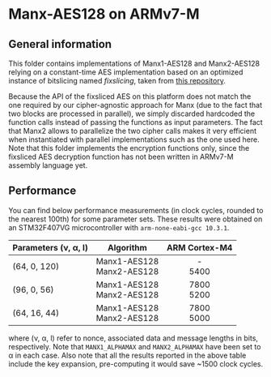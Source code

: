 # Manx-AES128 on ARMv7-M

## General information
This folder contains implementations of Manx1-AES128 and Manx2-AES128 relying on a constant-time AES implementation based on an optimized instance of bitslicing named *fixslicing*, taken from [this repository](https://github.com/aadomn/aes).

Because the API of the fixsliced AES on this platform does not match the one required by our cipher-agnostic approach for Manx (due to the fact that two blocks are processed in parallel), we simply discarded hardcoded the function calls instead of passing the functions as input parameters. The fact that Manx2 allows to parallelize the two cipher calls makes it very efficient when instantiated with parallel implementations such as the one used here.
Note that this folder implements the encryption functions only, since the fixsliced AES decryption function has not been written in ARMv7-M assembly language yet.

## Performance

You can find below performance measurements (in clock cycles, rounded to the nearest 100th) for some parameter sets. These results were obtained on an STM32F407VG microcontroller with `arm-none-eabi-gcc 10.3.1`.

| Parameters (ν, α, l) | Algorithm                    | ARM Cortex-M4 |
|:---------------------|:----------------------------:|:-------------:|
| (64, 0, 120)         | Manx1-AES128<br>Manx2-AES128 | -<br>5400     |
| (96, 0,  56)         | Manx1-AES128<br>Manx2-AES128 | 7800<br>5200  |
| (64, 16, 44)         | Manx1-AES128<br>Manx2-AES128 | 7800<br>5000  |

where (ν, α, l) refer to nonce, associated data and message lengths in bits, respectively. Note that `MANX1_ALPHAMAX` and `MANX2_ALPHAMAX` have been set to α in each case.
Also note that all the results reported in the above table include the key expansion, pre-computing it would save ~1500 clock cycles.
